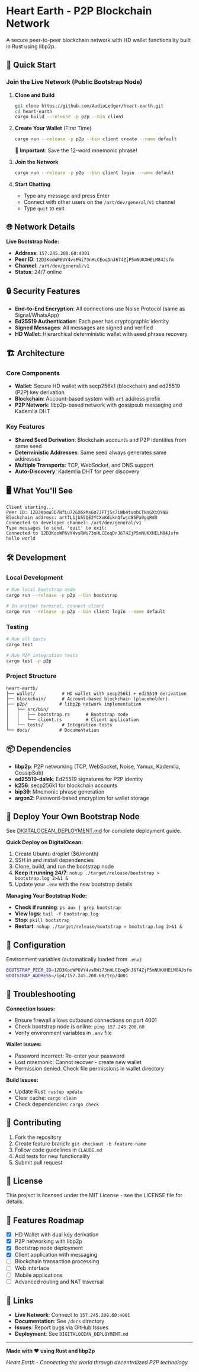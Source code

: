 # Heart Earth - P2P Blockchain Network

A secure peer-to-peer blockchain network with HD wallet functionality built in Rust using libp2p.

## 🚀 Quick Start

### Join the Live Network (Public Bootstrap Node)

1. **Clone and Build**
   ```bash
   git clone https://github.com/AudioLedger/heart-earth.git
   cd heart-earth
   cargo build --release -p p2p --bin client
   ```

2. **Create Your Wallet** (First Time)
   ```bash
   cargo run --release -p p2p --bin client create --name default
   ```
   📝 **Important**: Save the 12-word mnemonic phrase!

3. **Join the Network**
   ```bash
   cargo run --release -p p2p --bin client login --name default
   ```

4. **Start Chatting**
   - Type any message and press Enter
   - Connect with other users on the `/art/dev/general/v1` channel
   - Type `quit` to exit

## 🌐 Network Details

**Live Bootstrap Node:**
- **Address**: `157.245.208.60:4001`
- **Peer ID**: `12D3KooWP6VY4vsRWi73nHLCEoqDnJ674ZjP5mNUKXHELM84Jsfm`
- **Channel**: `/art/dev/general/v1`
- **Status**: 24/7 online

## 🔒 Security Features

- **End-to-End Encryption**: All connections use Noise Protocol (same as Signal/WhatsApp)
- **Ed25519 Authentication**: Each peer has cryptographic identity
- **Signed Messages**: All messages are signed and verified
- **HD Wallet**: Hierarchical deterministic wallet with seed phrase recovery

## 🏗️ Architecture

### Core Components
- **Wallet**: Secure HD wallet with secp256k1 (blockchain) and ed25519 (P2P) key derivation
- **Blockchain**: Account-based system with `art` address prefix  
- **P2P Network**: libp2p-based network with gossipsub messaging and Kademlia DHT

### Key Features
- **Shared Seed Derivation**: Blockchain accounts and P2P identities from same seed
- **Deterministic Addresses**: Same seed always generates same addresses
- **Multiple Transports**: TCP, WebSocket, and DNS support
- **Auto-Discovery**: Kademlia DHT for peer discovery

## 🖥️ What You'll See

```
Client starting...
Peer ID: 12D3KooWJD7NfLu726X6xMsGo7JFTj5s7iWb4tvobCTNsGXtQYNB
Blockchain address: artTL1jb55QE2YCXvKdiknQfwjd85Pa9gqRdU
Connected to developer channel: /art/dev/general/v1
Type messages to send, 'quit' to exit:
Connected to 12D3KooWP6VY4vsRWi73nHLCEoqDnJ674ZjP5mNUKXHELM84Jsfm
hello world
```

## 🛠️ Development

### Local Development
```bash
# Run local bootstrap node
cargo run --release -p p2p --bin bootstrap

# In another terminal, connect client
cargo run --release -p p2p --bin client login --name default
```

### Testing
```bash
# Run all tests
cargo test

# Run P2P integration tests
cargo test -p p2p
```

### Project Structure
```
heart-earth/
├── wallet/          # HD wallet with secp256k1 + ed25519 derivation
├── blockchain/      # Account-based blockchain (placeholder)
├── p2p/            # libp2p network implementation
│   ├── src/bin/
│   │   ├── bootstrap.rs      # Bootstrap node
│   │   └── client.rs         # Client application
│   └── tests/       # Integration tests
└── docs/           # Documentation
```

## 📦 Dependencies

- **libp2p**: P2P networking (TCP, WebSocket, Noise, Yamux, Kademlia, GossipSub)
- **ed25519-dalek**: Ed25519 signatures for P2P identity
- **k256**: secp256k1 for blockchain accounts  
- **bip39**: Mnemonic phrase generation
- **argon2**: Password-based encryption for wallet storage

## 🚀 Deploy Your Own Bootstrap Node

See [DIGITALOCEAN_DEPLOYMENT.md](DIGITALOCEAN_DEPLOYMENT.md) for complete deployment guide.

**Quick Deploy on DigitalOcean:**
1. Create Ubuntu droplet ($6/month)
2. SSH in and install dependencies
3. Clone, build, and run the bootstrap node
4. **Keep it running 24/7**: `nohup ./target/release/bootstrap > bootstrap.log 2>&1 &`
5. Update your `.env` with the new bootstrap details

**Managing Your Bootstrap Node:**
- **Check if running**: `ps aux | grep bootstrap`
- **View logs**: `tail -f bootstrap.log`
- **Stop**: `pkill bootstrap`
- **Restart**: `nohup ./target/release/bootstrap > bootstrap.log 2>&1 &`

## 🔧 Configuration

Environment variables (automatically loaded from `.env`):
```bash
BOOTSTRAP_PEER_ID=12D3KooWP6VY4vsRWi73nHLCEoqDnJ674ZjP5mNUKXHELM84Jsfm
BOOTSTRAP_ADDRESS=/ip4/157.245.208.60/tcp/4001
```

## 🐛 Troubleshooting

**Connection Issues:**
- Ensure firewall allows outbound connections on port 4001
- Check bootstrap node is online: `ping 157.245.208.60`
- Verify environment variables in `.env` file

**Wallet Issues:**
- Password incorrect: Re-enter your password
- Lost mnemonic: Cannot recover - create new wallet
- Permission denied: Check file permissions in wallet directory

**Build Issues:**
- Update Rust: `rustup update`
- Clear cache: `cargo clean`
- Check dependencies: `cargo check`

## 🤝 Contributing

1. Fork the repository
2. Create feature branch: `git checkout -b feature-name`
3. Follow code guidelines in `CLAUDE.md`
4. Add tests for new functionality
5. Submit pull request

## 📄 License

This project is licensed under the MIT License - see the LICENSE file for details.

## 🌟 Features Roadmap

- [x] HD Wallet with dual key derivation
- [x] P2P networking with libp2p
- [x] Bootstrap node deployment
- [x] Client application with messaging
- [ ] Blockchain transaction processing
- [ ] Web interface
- [ ] Mobile applications
- [ ] Advanced routing and NAT traversal

## 🔗 Links

- **Live Network**: Connect to `157.245.208.60:4001`
- **Documentation**: See `/docs` directory
- **Issues**: Report bugs via GitHub Issues
- **Deployment**: See `DIGITALOCEAN_DEPLOYMENT.md`

---

**Made with ❤️ using Rust and libp2p**

*Heart Earth - Connecting the world through decentralized P2P technology*